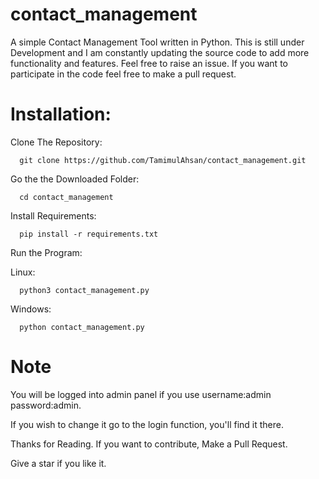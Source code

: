 # contact_management
A simple Contact Management Tool written in Python. 
This is still under Development and I am constantly updating the source code to add more functionality and features. Feel free to raise an issue. If you want to participate in the code feel free to make a pull request.


# Installation:

Clone The Repository:

      git clone https://github.com/TamimulAhsan/contact_management.git
Go the the Downloaded Folder:

      cd contact_management
Install Requirements:

      pip install -r requirements.txt
Run the Program:

Linux:

      python3 contact_management.py
Windows:
      
      python contact_management.py
      
      

# Note 
You will be logged into admin panel if you use username:admin password:admin.

If you wish to change it go to the login function, you'll find it there.

Thanks for Reading.
If you want to contribute, Make a Pull Request.

Give a star if you like it.
